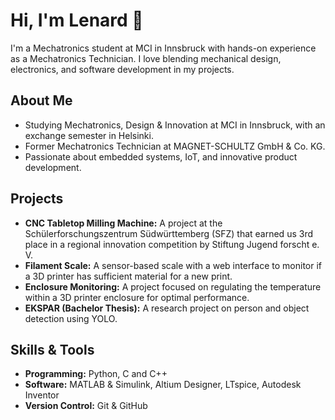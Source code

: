 # Hi, I'm Lenard 👋

I'm a Mechatronics student at MCI in Innsbruck with hands-on experience as a Mechatronics Technician. I love blending mechanical design, electronics, and software development in my projects.

## About Me
- Studying Mechatronics, Design & Innovation at MCI in Innsbruck, with an exchange semester in Helsinki.
- Former Mechatronics Technician at MAGNET-SCHULTZ GmbH & Co. KG.
- Passionate about embedded systems, IoT, and innovative product development.

## Projects
- **CNC Tabletop Milling Machine:** A project at the Schülerforschungszentrum Südwürttemberg (SFZ) that earned us 3rd place in a regional innovation competition by Stiftung Jugend forscht e. V.
- **Filament Scale:** A sensor-based scale with a web interface to monitor if a 3D printer has sufficient material for a new print.
- **Enclosure Monitoring:** A project focused on regulating the temperature within a 3D printer enclosure for optimal performance.
- **EKSPAR (Bachelor Thesis):** A research project on person and object detection using YOLO.

## Skills & Tools
- **Programming:** Python, C and C++
- **Software:** MATLAB & Simulink, Altium Designer, LTspice, Autodesk Inventor
- **Version Control:** Git & GitHub


<!--
**wildle/wildle** is a ✨ _special_ ✨ repository because its `README.md` (this file) appears on your GitHub profile.

Here are some ideas to get you started:

- 🔭 I’m currently working on ...
- 🌱 I’m currently learning ...
- 👯 I’m looking to collaborate on ...
- 🤔 I’m looking for help with ...
- 💬 Ask me about ...
- 📫 How to reach me: ...
- 😄 Pronouns: ...
- ⚡ Fun fact: ...
-->
